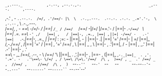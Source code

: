     _,.---._           ,-.--, ,--.-.,-.                               _,---.      ,----.               
  ,-.' , -  `..--.-.  /=/, .'/==/- |\  \  .-.,.---.  .--.-. .-.-. _.='.'-,  \  ,-.--` , \  .-.,.---.   
 /==/_,  ,  - \==\ -\/=/- /  |==|_ `/_ / /==/  `   \/==/ -|/=/  |/==.'-     / |==|-  _.-` /==/  `   \  
|==|   .=.     \==\ `-' ,/   |==| ,   / |==|-, .=., |==| ,||=| -/==/ -   .-'  |==|   `.-.|==|-, .=., | 
|==|_ : ;=:  - ||==|,  - |   |==|-  .|  |==|   '='  /==|- | =/  |==|_   /_,-./==/_ ,    /|==|   '='  / 
|==| , '='     /==/   ,   \  |==| _ , \ |==|- ,   .'|==|,  \/ - |==|  , \_.' )==|    .-' |==|- ,   .'  
 \==\ -    ,_ /==/, .--, - \ /==/  '\  ||==|_  . ,'.|==|-   ,   |==\-  ,    (|==|_  ,`-._|==|_  . ,'.  
  '.='. -   .'\==\- \/=/ , / \==\ /\=\.'/==/  /\ ,  )==/ , _  .' /==/ _  ,  //==/ ,     //==/  /\ ,  ) 
    `--`--''   `--`-'  `--`   `--`      `--`-`--`--'`--`..---'   `--`------' `--`-----`` `--`-`--`--'  
<!---
0xKruger/0xKruger is a ✨ special ✨ repository because its `README.md` (this file) appears on your GitHub profile.
You can click the Preview link to take a look at your changes.
--->
